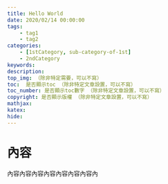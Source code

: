 ```yaml
---
title: Hello World
date: 2020/02/14 00:00:00
tags:
    - tag1
    - tag2
categories:
    - [1stCategory, sub-category-of-1st]
    - 2ndCategory
keywords:
description:
top_img: （除非特定需要，可以不寫）
toc:  是否顯示toc （除非特定文章設置，可以不寫）
toc_number: 是否顯示toc數字 （除非特定文章設置，可以不寫）
copyright: 是否顯示版權 （除非特定文章設置，可以不寫）
mathjax:
katex:
hide:
---
```


# 內容

內容內容內容內容內容內容內容內
